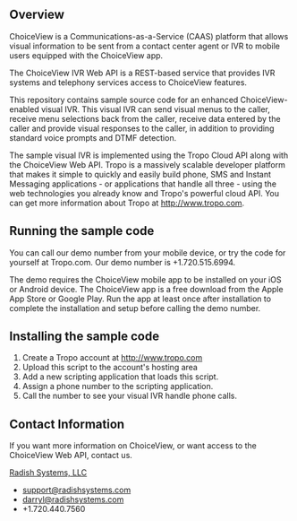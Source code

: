 Overview
--------
ChoiceView is a Communications-as-a-Service (CAAS) platform that allows visual information
to be sent from a contact center agent or IVR to mobile users equipped with the ChoiceView app.

The ChoiceView IVR Web API is a REST-based service that provides IVR systems and telephony services
access to ChoiceView features.

This repository contains sample source code for an enhanced ChoiceView-enabled visual IVR. This
visual IVR can send visual menus to the caller, receive menu selections back from the caller, receive
data entered by the caller and provide visual responses to the caller, in addition to providing
standard voice prompts and DTMF detection.

The sample visual IVR is implemented using the Tropo Cloud API along with the ChoiceView Web API.
Tropo is a massively scalable developer platform that makes it simple to quickly and easily build phone,
SMS and Instant Messaging applications - or applications that handle all three - using the web technologies
you already know and Tropo's powerful cloud API.  You can get more information about Tropo at
http://www.tropo.com.

Running the sample code
-----------------------
You can call our demo number from your mobile device, or try the code for yourself at Tropo.com.
Our demo number is +1.720.515.6994.

The demo requires the ChoiceView mobile app to be installed on your iOS or Android device.
The ChoiceView app is a free download from the Apple App Store or Google Play. Run the app at
least once after installation to complete the installation and setup before calling the demo number.

Installing the sample code
--------------------------
1. Create a Tropo account at http://www.tropo.com
2. Upload this script to the account's hosting area
3. Add a new scripting application that loads this script.
4. Assign a phone number to the scripting application.
5. Call the number to see your visual IVR handle phone calls.

Contact Information
-------------------
If you want more information on ChoiceView, or want access to the ChoiceView Web API, contact us.

[Radish Systems, LLC](http://www.radishsystems.com/support/contact-radish-customer-support/)

-	support@radishsystems.com
-	darryl@radishsystems.com
-	+1.720.440.7560
